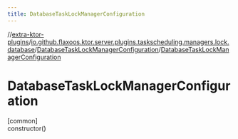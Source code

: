 ```yaml
---
title: DatabaseTaskLockManagerConfiguration
---
```


//[extra-ktor-plugins](../../../index.md)/[io.github.flaxoos.ktor.server.plugins.taskscheduling.managers.lock.database](../index.md)/[DatabaseTaskLockManagerConfiguration](index.md)/[DatabaseTaskLockManagerConfiguration](-database-task-lock-manager-configuration.md)

# DatabaseTaskLockManagerConfiguration

[common]\
constructor()





